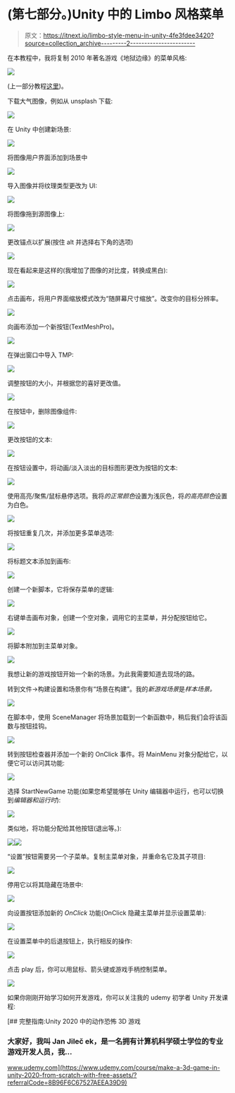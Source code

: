 # (第七部分。)Unity 中的 Limbo 风格菜单

> 原文：<https://itnext.io/limbo-style-menu-in-unity-4fe3fdee3420?source=collection_archive---------2----------------------->

在本教程中，我将复制 2010 年著名游戏《地狱边缘》的菜单风格:

![](img/fb84987a4b02c8d48e488c37db402ad0.png)

(上一部分教程[这里](/killing-enemies-with-telekinetic-bricks-in-unity-gamedev-tutorial-part-6-4d43874eae29))。

下载大气图像，例如从 unsplash 下载:

![](img/a5ba37d06f05236a59ee9213a6ce4ef1.png)

在 Unity 中创建新场景:

![](img/eb15cceb25c2f7bb513762404840aee0.png)

将图像用户界面添加到场景中

![](img/f1a04bb7f8138e6c75e941fbfcd5de1a.png)

导入图像并将纹理类型更改为 UI:

![](img/3d3bd3bda70c4a80035d175a739882dd.png)

将图像拖到源图像上:

![](img/33a70322142d435219a755bf1108c555.png)

更改锚点以扩展(按住 alt 并选择右下角的选项)

![](img/96bba43a4efe8a1ba17a87626f1a1194.png)

现在看起来是这样的(我增加了图像的对比度，转换成黑白):

![](img/307fb2b9b5a394d44b800a4a0aca6b9d.png)

点击画布，将用户界面缩放模式改为“随屏幕尺寸缩放”。改变你的目标分辨率。

![](img/95974efc8b17bcf1f7f69a0d09707093.png)

向画布添加一个新按钮(TextMeshPro)。

![](img/105732674457314b8cd505d9b4f25117.png)

在弹出窗口中导入 TMP:

![](img/a850e23eb44c8c13a7123c150e018716.png)

调整按钮的大小，并根据您的喜好更改值。

![](img/efbda3cb6bcd3ff1c520ac8a59ab8ba5.png)

在按钮中，删除图像组件:

![](img/be778db7c982b0a60907c692303eaa7a.png)

更改按钮的文本:

![](img/ace336810c6de98c43c9bdfb8edf24dd.png)

在按钮设置中，将动画/淡入淡出的目标图形更改为按钮的文本:

![](img/8cfb4b0b04438c375f9a6862b78c6bab.png)

使用高亮/聚焦/鼠标悬停选项。我将*的正常颜色*设置为浅灰色，将*的高亮颜色*设置为白色。

![](img/770a5f0ee76490b3f79c580b26ebf388.png)

将按钮重复几次，并添加更多菜单选项:

![](img/36a282325ae58e0952bd32d50ca358ab.png)

将标题文本添加到画布:

![](img/c96b673dac375e768e67b2dedc059934.png)

创建一个新脚本，它将保存菜单的逻辑:

![](img/80c1f9e1779fa7bc5a0f93f065b1c3f2.png)

右键单击画布对象，创建一个空对象，调用它的主菜单，并分配按钮给它。

![](img/9e872dca78165d7c8f2cf991727a442c.png)

将脚本附加到主菜单对象。

![](img/072e284178e8197fdbb3154934befff8.png)

我想让新的游戏按钮开始一个新的场景。为此我需要知道去现场的路。

转到文件->构建设置和场景你有“场景在构建”。我的*新游戏场景*是*样本场景。*

![](img/c51e25612c86f9178fa6f2b2f69e00f2.png)

在脚本中，使用 SceneManager 将场景加载到一个新函数中，稍后我们会将该函数与按钮挂钩。

![](img/b46e6482a2c4d958227efcdf932c03fa.png)

转到按钮检查器并添加一个新的 OnClick 事件。将 MainMenu 对象分配给它，以便它可以访问其功能:

![](img/9a39719158cf8511521100f61753e0eb.png)

选择 StartNewGame 功能(如果您希望能够在 Unity 编辑器中运行，也可以切换到*编辑器和运行时*):

![](img/e26d3a04d439d835f3922d2ab0fbeb09.png)

类似地，将功能分配给其他按钮(退出等。):

![](img/537531d4033bd3600fb547c196372c8a.png)![](img/52b0ce9d5cb63c4d6497d1056b87f2e5.png)

“设置”按钮需要另一个子菜单。复制主菜单对象，并重命名它及其子项目:

![](img/cfa9654055a3314e5a8e4d62fcd19fa9.png)

停用它以将其隐藏在场景中:

![](img/d4e3f3ca35b734fb410c0b2e7898eb44.png)

向设置按钮添加新的 *OnClick* 功能(OnClick 隐藏主菜单并显示设置菜单):

![](img/b6c97ccd929b46ff6a43c5947545839f.png)

在设置菜单中的后退按钮上，执行相反的操作:

![](img/f99ae50c62aca3c3cfa388c94944632c.png)

点击 play 后，你可以用鼠标、箭头键或游戏手柄控制菜单。

![](img/e7f58c908f15c44d8af5d7a68fe3ddad.png)

如果你刚刚开始学习如何开发游戏，你可以关注我的 udemy 初学者 Unity 开发课程:

[](https://www.udemy.com/course/make-a-3d-game-in-unity-2020-from-scratch-with-free-assets/?referralCode=8B96F6C67527AEEA39D9) [## 完整指南:Unity 2020 中的动作恐怖 3D 游戏

### 大家好，我叫 Jan Jileč ek，是一名拥有计算机科学硕士学位的专业游戏开发人员，我…

www.udemy.com](https://www.udemy.com/course/make-a-3d-game-in-unity-2020-from-scratch-with-free-assets/?referralCode=8B96F6C67527AEEA39D9)